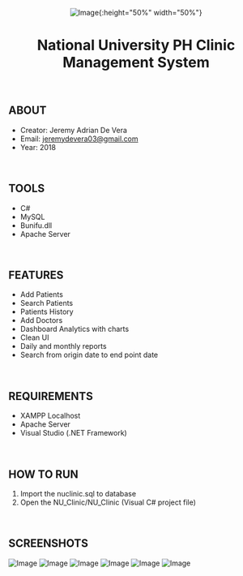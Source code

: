 <div align="center">
  
![Image](https://i.ibb.co/YdHgw6f/zP6W5Ac5.jpg){:height="50%" width="50%"}
  
# National University PH Clinic Management System

</div>
<br />

## ABOUT
  - Creator: Jeremy Adrian De Vera
  - Email: jeremydevera03@gmail.com
  - Year: 2018
<br />

## TOOLS
  - C#
  - MySQL
  - Bunifu.dll
  - Apache Server
<br />

## FEATURES
  - Add Patients
  - Search Patients
  - Patients History
  - Add Doctors
  - Dashboard Analytics with charts
  - Clean UI
  - Daily and monthly reports
  - Search from origin date to end point date
<br />
  
## REQUIREMENTS
  - XAMPP Localhost
  - Apache Server
  - Visual Studio (.NET Framework)
<br />

## HOW TO RUN

  1. Import the nuclinic.sql to database
  2. Open the NU_Clinic/NU_Clinic (Visual C# project file)
<br />

## SCREENSHOTS
  
![Image](https://i.ibb.co/7W0Jtg8/received-323743651775732.png)
![Image](https://i.ibb.co/qdH4JR7/received-337691383710103.png)
![Image](https://i.ibb.co/c3XDRyk/received-342783322946728.png)
![Image](https://i.ibb.co/68WrsLc/received-1103184749852480.png)
![Image](https://i.ibb.co/Kjk75tD/received-2123585667663248.png)
![Image](https://i.ibb.co/z7MJjbB/received-2327556970864111.png)
